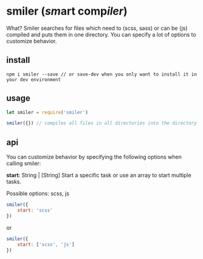 # smiler (*sm*art comp*iler*)

What?
Smiler searches for files which need to (scss, sass) or can be (js) compiled and puts them in one directory. You can specify a lot of options to customize behavior.

## install
`npm i smiler --save // or save-dev when you only want to install it in your dev environment`

## usage
```js
let smiler = require('smiler')

smiler({}) // compiles all files in all directories into the directory 'public/'
```

## api
You can customize behavior by specifying the following options when calling smiler:

**start**: String | [String]
Start a specific task or use an array to start multiple tasks.

Possible options: scss, js

```js
smiler({
    start: 'scss'
})
```
or
```js
smiler({
    start: ['scss', 'js']
})
```
